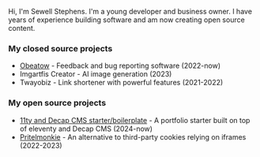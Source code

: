 Hi, I'm Sewell Stephens. I'm a young developer and business owner. I have years of experience building software and am now creating open source content.

### My closed source projects

- [Obeatow](https://obeatow.com) - Feedback and bug reporting software (2022-now)
- Imgartfis Creator - AI image generation (2023)
- Twayobiz - Link shortener with powerful features (2021-2022)

### My open source projects

- [11ty and Decap CMS starter/boilerplate](https://github.com/sewellstephens/11ty-decap-cms-boilerplate) - A portfolio starter built on top of eleventy and Decap CMS (2024-now)
- [Pritelmonkie](https://github.com/sewellstephens/iframe-tracking) - An alternative to third-party cookies relying on iframes (2022-2023)

